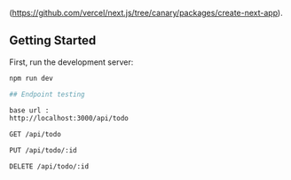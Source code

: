 (https://github.com/vercel/next.js/tree/canary/packages/create-next-app).

## Getting Started

First, run the development server:

```bash
npm run dev

## Endpoint testing

base url :
http://localhost:3000/api/todo

GET /api/todo

PUT /api/todo/:id

DELETE /api/todo/:id



